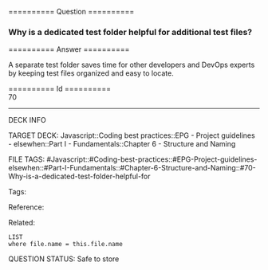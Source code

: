 ========== Question ==========  

### Why is a dedicated test folder helpful for additional test files?  

========== Answer ==========  

A separate test folder saves time for other developers and DevOps experts by keeping test files organized and easy to locate.

========== Id ==========  
70

---

DECK INFO

TARGET DECK: Javascript::Coding best practices::EPG - Project guidelines - elsewhen::Part I - Fundamentals::Chapter 6 - Structure and Naming

FILE TAGS: #Javascript::#Coding-best-practices::#EPG-Project-guidelines-elsewhen::#Part-I-Fundamentals::#Chapter-6-Structure-and-Naming::#70-Why-is-a-dedicated-test-folder-helpful-for

Tags:

Reference:

Related:

```dataview
LIST
where file.name = this.file.name
```

QUESTION STATUS: Safe to store
